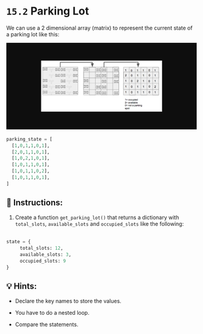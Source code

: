 # `15.2` Parking Lot

We can use a 2 dimensional array (matrix) to represent the current state of a parking lot like this:

![Parking lot](../../.learn/assets/ex15.2.png)

```py
parking_state = [
  [1,0,1,1,0,1],
  [2,0,1,1,0,1],
  [1,0,2,1,0,1],
  [1,0,1,1,0,1],
  [1,0,1,1,0,2],
  [1,0,1,1,0,1],
]
```

## 📝 Instructions:

1. Create a function `get_parking_lot()` that returns a dictionary with `total_slots`, `available_slots` and `occupied_slots` like the following:

```python

state = {
     total_slots: 12,
     available_slots: 3,
     occupied_slots: 9
}
```

## 💡 Hints:

- Declare the key names to store the values.

- You have to do a nested loop.

- Compare the statements.
